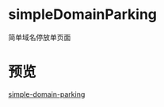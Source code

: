 # simpleDomainParking
简单域名停放单页面

# 预览

[simple-domain-parking](https://simple-domain-parking.vercel.app)
